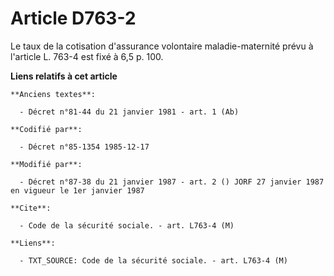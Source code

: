 # Article D763-2

Le taux de la cotisation d'assurance volontaire maladie-maternité prévu à l'article L. 763-4 est fixé à 6,5 p. 100.

**Liens relatifs à cet article**

	**Anciens textes**:

	  - Décret n°81-44 du 21 janvier 1981 - art. 1 (Ab)

	**Codifié par**:

	  - Décret n°85-1354 1985-12-17

	**Modifié par**:

	  - Décret n°87-38 du 21 janvier 1987 - art. 2 () JORF 27 janvier 1987 en vigueur le 1er janvier 1987

	**Cite**:

	  - Code de la sécurité sociale. - art. L763-4 (M)

	**Liens**:

	  - TXT_SOURCE: Code de la sécurité sociale. - art. L763-4 (M)
